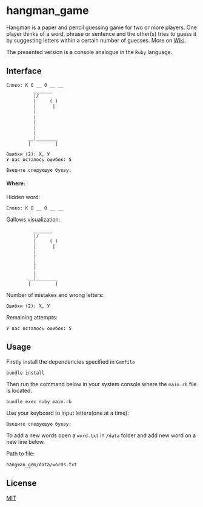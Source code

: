 # hangman_game
Hangman is a paper and pencil guessing game for two or more players. 
One player thinks of a word, phrase or sentence and the other(s) tries to guess it by suggesting letters within a 
certain number of guesses.
More on [Wiki](https://en.wikipedia.org/wiki/Hangman_(game)).

The presented version is a console analogue in the `Ruby` language.

## Interface
```
Слово: К О __ О __ __
          _______
          |/
          |     ( )
          |      |
          |
          |
          |
          |
          |
        __|________
        |         |

Ошибки (2): Х, У
У вас осталось ошибок: 5

Введите следующую букву:
```
#### Where:
Hidden word:
```
Слово: К О __ О __ __
```
Gallows visualization:
```
          _______
          |/
          |     ( )
          |      |
          |
          |
          |
          |
          |
        __|________
        |         |

```
Number of mistakes and wrong letters:
```
Ошибки (2): Х, У
```
Remaining attempts:
```
У вас осталось ошибок: 5
```
## Usage

Firstly install the dependencies specified in `Gemfile`

```shell
bundle install
```

Then run the command below in your system console where the `main.rb` file is located.
```shell
bundle exec ruby main.rb
```
Use your keyboard to input letters(one at a time):
```
Введите следующую букву: 
```


To add a new words open a `word.txt` in `/data` folder and add new word on a new line below.

Path to file:
```
hangman_gem/data/words.txt
```

## License
[MIT](https://choosealicense.com/licenses/mit/)
